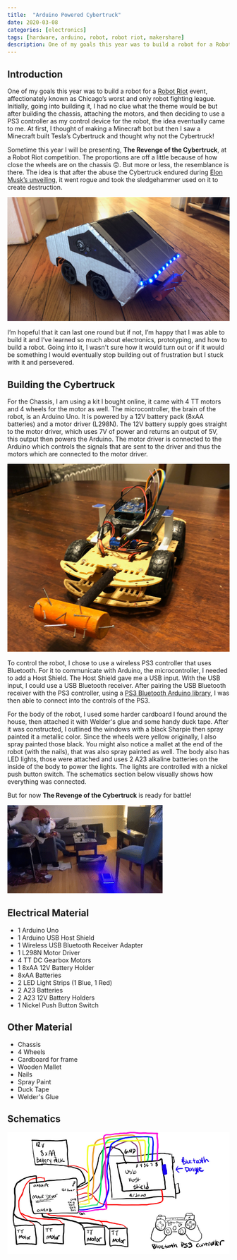 ```yaml
---
title:  "Arduino Powered Cybertruck"
date: 2020-03-08
categories: [electronics]
tags: [hardware, arduino, robot, robot riot, makershare]
description: One of my goals this year was to build a robot for a Robot Riot event, affectionately known as Chicago’s worst and only robot fighting league. Initially, going into building it, I had no clue what the theme ...
---
```

## Introduction

One of my goals this year was to build a robot for a [Robot Riot](https://www.facebook.com/RobotRiotCompetition/) event, affectionately known as Chicago’s worst and only robot fighting league. Initially, going into building it, I had no clue what the theme would be but after building the chassis, attaching the motors, and then deciding to use a PS3 controller as my control device for the robot, the idea eventually came to me. At first, I thought of making a Minecraft bot but then I saw a Minecraft built Tesla’s Cybertruck and thought why not the Cybertruck!

Sometime this year I will be presenting, **The Revenge of the Cybertruck**, at a Robot Riot competition. The proportions are off a little because of how close the wheels are on the chassis 🙃. But more or less, the resemblance is there. The idea is that after the abuse the Cybertruck endured during [Elon Musk’s unveiling](https://www.youtube.com/watch?v=m7atGkba-Z8), it went rogue and took the sledgehammer used on it to create destruction. 

![Ardunio powered Cybertruck](/images/posts/arduino-powered-cybertruck/bot.jpeg)

I’m hopeful that it can last one round but if not, I’m happy that I was able to build it and I’ve learned so much about electronics, prototyping, and how to build a robot. Going into it, I wasn't sure how it would turn out or if it would be something I would eventually stop building out of frustration but I stuck with it and persevered.

## Building the Cybertruck

For the Chassis, I am using a kit I bought online, it came with 4 TT motors and 4 wheels for the motor as well. The microcontroller, the brain of the robot, is an Arduino Uno. It is powered by a 12V battery pack (8xAA batteries) and a motor driver (L298N). The 12V battery supply goes straight to the motor driver, which uses 7V of power and returns an output of 5V, this output then powers the Arduino. The motor driver is connected to the Arduino which controls the signals that are sent to the driver and thus the motors which are connected to the motor driver.

![Ardunio powered Cybertruck base](/images/posts/arduino-powered-cybertruck/base.jpeg)

To control the robot, I chose to use a wireless PS3 controller that uses Bluetooth. For it to communicate with Arduino, the microcontroller, I needed to add a Host Shield. The Host Shield gave me a USB input. With the USB input, I could use a USB Bluetooth receiver. After pairing the USB Bluetooth receiver with the PS3 controller, using a [PS3 Bluetooth Arduino library](https://github.com/felis/USB_Host_Shield_2.0#ps3-library), I was then able to connect into the controls of the PS3. 

For the body of the robot, I used some harder cardboard I found around the house, then attached it with Welder's glue and some handy duck tape. After it was constructed, I outlined the windows with a black Sharpie then spray painted it a metallic color. Since the wheels were yellow originally, I also spray painted those black. You might also notice a mallet at the end of the robot (with the nails), that was also spray painted as well. The body also has LED lights, those were attached and uses 2 A23 alkaline batteries on the inside of the body to power the lights. The lights are controlled with a nickel push button switch. The schematics section below visually shows how everything was connected.

But for now **The Revenge of the Cybertruck** is ready for battle!

![Ardunio powered Cybertruck moving](/images/posts/arduino-powered-cybertruck/cybertruck-moving.gif?fullscreen)

## Electrical Material
* 1 Arduino Uno
* 1 Arduino USB Host Shield
* 1 Wireless USB Bluetooth Receiver Adapter
* 1 L298N Motor Driver
* 4 TT DC Gearbox Motors
* 1 8xAA 12V Battery Holder
* 8xAA Batteries
* 2 LED Light Strips (1 Blue, 1 Red)
* 2 A23 Batteries
* 2 A23 12V Battery Holders
* 1 Nickel Push Button Switch

## Other Material
* Chassis
* 4 Wheels
* Cardboard for frame
* Wooden Mallet
* Nails
* Spray Paint
* Duck Tape
* Welder's Glue

## Schematics
![Ardunio powered Cybertruck schematics](/images/posts/arduino-powered-cybertruck/bot-schematic.jpg)
